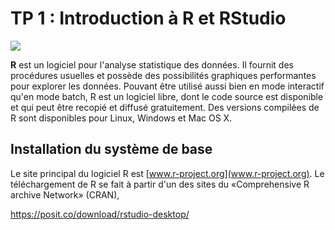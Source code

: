 # TP 1 : Introduction à R et RStudio

![](https://www.r-project.org/logo/Rlogo.png)

**R** est un logiciel pour l'analyse statistique des données. Il fournit des 
procédures usuelles et possède des possibilités graphiques performantes pour 
explorer les données. Pouvant être utilisé aussi bien en mode interactif 
qu'en mode batch, R est un logiciel libre, dont le code source est disponible 
et qui peut être recopié et diffusé gratuitement. Des versions compilées 
de R sont disponibles pour Linux, Windows et Mac OS X.

## Installation du système de base

Le site principal du logiciel R est [www.r-project.org](www.r-project.org).
Le téléchargement de R se fait à partir d'un des sites 
du «Comprehensive R archive Network» (CRAN),

<https://posit.co/download/rstudio-desktop/>
